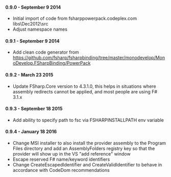 #### 0.9.0 - September 9 2014
* Initial import of code from fsharppowerpack.codeplex.com libs\Dec2012\src
* Adjust namespace names

#### 0.9.1 - September 9 2014
* Add clean code generator from https://github.com/fsharp/fsharpbinding/tree/master/monodevelop/MonoDevelop.FSharpBinding/PowerPack

#### 0.9.2 - March 23 2015
* Update FSharp.Core version to 4.3.1.0, this helps in situations where assembly redirects cannot be applied, and most people are using F# 3.1.x

#### 0.9.3 - September 18 2015
* Add ability to specify path to fsc via FSHARPINSTALLPATH env variable

#### 0.9.4 - January 18 2016
* Change MSI installer to also install the provider assembly to the Program
  Files directory and add an AssemblyFolders registry key so that the provider
  will show up in the VS "add reference" window
* Escape reserved F# name/keyword identifiers
* Change CreateEscapedIdentifier and CreateValidIdentifier to behave in
  accordance with CodeDom recommendations
